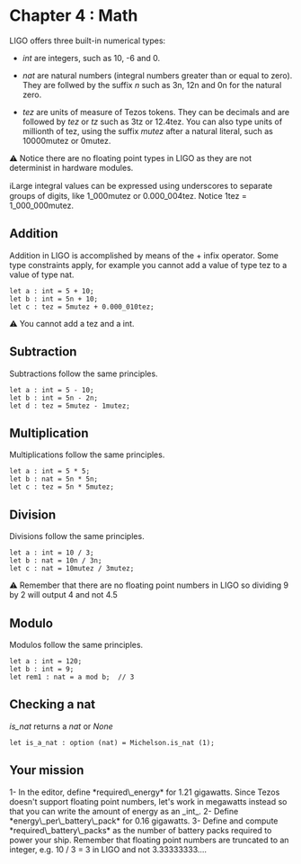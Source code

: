 # Chapter 4 : Math

<dialog character="scientist">Hello, I'm Dr Zod, I hope you didn't sleep during your Math class in the academy because you're gonna need it! Your ship needs at least 1.21 gigawatts to function properly. Battery packs are 0.16 gigawatts per unit. How many battery packs do you need? Seems easy, right? Well, no, because the system doesn't run floating point numbers, so... good luck with that!</dialog>
 
LIGO offers three built-in numerical types:

- _int_ are integers, such as 10, -6 and 0.

- _nat_ are natural numbers (integral numbers greater than or equal to zero). They are follwed by the suffix _n_ such as 3n, 12n and 0n for the natural zero.

- _tez_ are units of measure of Tezos tokens. They can be decimals and are followed by _tez_ or _tz_ such as 3tz or 12.4tez. You can also type units of millionth of tez, using the suffix _mutez_ after a natural literal, such as 10000mutez or 0mutez.

⚠️ Notice there are no floating point types in LIGO as they are not determinist in hardware modules.

<!-- prettier-ignore -->
ℹ️Large integral values can be expressed using underscores to separate groups of digits, like 1\_000mutez or 0.000\_004tez. Notice 1tez = 1\_000\_000mutez.

## Addition

Addition in LIGO is accomplished by means of the + infix operator. Some type constraints apply, for example you cannot add a value of type tez to a value of type nat.

```
let a : int = 5 + 10;
let b : int = 5n + 10;
let c : tez = 5mutez + 0.000_010tez;
```

⚠️ You cannot add a tez and a int.

## Subtraction

Subtractions follow the same principles.

```
let a : int = 5 - 10;
let b : int = 5n - 2n;
let d : tez = 5mutez - 1mutez;
```

## Multiplication

Multiplications follow the same principles.

```
let a : int = 5 * 5;
let b : nat = 5n * 5n;
let c : tez = 5n * 5mutez;
```

## Division

Divisions follow the same principles.

```
let a : int = 10 / 3;
let b : nat = 10n / 3n;
let c : nat = 10mutez / 3mutez;
```

⚠️ Remember that there are no floating point numbers in LIGO so dividing 9 by 2 will output 4 and not 4.5

## Modulo

Modulos follow the same principles.

```
let a : int = 120;
let b : int = 9;
let rem1 : nat = a mod b;  // 3
```

## Checking a nat

<!-- prettier-ignore -->
*is\_nat* returns a _nat_ or _None_

```
let is_a_nat : option (nat) = Michelson.is_nat (1);
```

## Your mission

<!-- prettier-ignore -->1- In the editor, define *required\_energy* for 1.21 gigawatts. Since Tezos doesn't support floating point numbers, let's work in megawatts instead so that you can write the amount of energy as an _int_.

<!-- prettier-ignore -->2- Define *energy\_per\_battery\_pack* for 0.16 gigawatts.

<!-- prettier-ignore -->3- Define and compute *required\_battery\_packs* as the number of battery packs required to power your ship. Remember that floating point numbers are truncated to an integer, e.g. 10 / 3 = 3 in LIGO and not 3.33333333....
